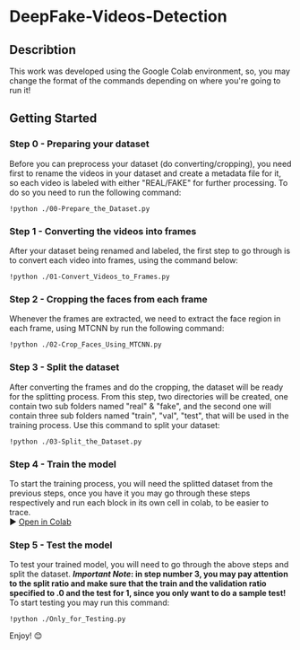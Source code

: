 # DeepFake-Videos-Detection
## Describtion
This work was developed using the Google Colab environment, so, you may change the format of the commands depending on where you're going to run it! 
## Getting Started

### Step 0 - Preparing your dataset
Before you can preprocess your dataset (do converting/cropping), you need first to rename the videos in your dataset and create a metadata file for it, so each video is labeled with either "REAL/FAKE" for further processing. To do so you need to run the following command:
```
!python ./00-Prepare_the_Dataset.py
```
### Step 1 - Converting the videos into frames
After your dataset being renamed and labeled, the first step to go through is to convert each video into frames, using the command below: 
```
!python ./01-Convert_Videos_to_Frames.py
```
### Step 2 - Cropping the faces from each frame 
Whenever the frames are extracted, we need to extract the face region in each frame, using MTCNN by run the following command:
```
!python ./02-Crop_Faces_Using_MTCNN.py
```
### Step 3 - Split the dataset
After converting the frames and do the cropping, the dataset will be ready for the splitting process. From this step, two directories will be created, one contain two sub folders named "real" & "fake", and the second one will contain three sub folders named "train", "val", "test", that will be used in the training process. Use this command to split your dataset:
```
!python ./03-Split_the_Dataset.py
```
### Step 4 - Train the model
To start the training process, you will need the splitted dataset from the previous steps, once you have it you may go through these steps respectively and run each block in its own cell in colab, to be easier to trace.<br/>
▶️ [Open in Colab](https://drive.google.com/file/d/1D-Mej3S_1MDT-uYWttLb7Xj42RzgAe5x/view?usp=sharing)

### Step 5 - Test the model
To test your trained model, you will need to go through the above steps and split the dataset. **_Important Note_: in step number 3, you may pay attention to the split ratio and make sure that the train and the validation ratio specified to .0 and the test for 1, since you only want to do a sample test!** <br/>
To start testing you may run this command:
```
!python ./Only_for_Testing.py
```
Enjoy! 😊
